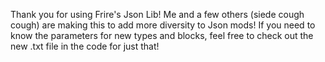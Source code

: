 Thank you for using Frire's Json Lib! Me and a few others (siede cough cough) are making this to add more diversity to Json mods! If you need to know the parameters for new types and blocks,
feel free to check out the new .txt file in the code for just that!
